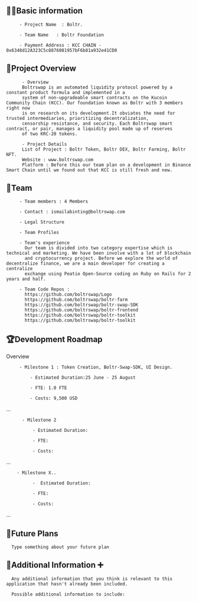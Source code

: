 ## 🧑‍💻Basic information

         - Project Name  : Boltr.

         - Team Name   : Boltr Foundation

         - Payment Address : KCC CHAIN - 0x6348d12A323C5c8876081957bF6b81a932e41CD0

## 🎯Project Overview

          - Overview
          Boltrswap is an automated liquidity protocol powered by a constant product formula and implemented in a 
          system of non-upgradeable smart contracts on the Kucoin Community Chain (KCC). Our foundation known as Boltr with 3 members right now
          is on research on its development.It obviates the need for trusted intermediaries, prioritizing decentralization,
          censorship resistance, and security. Each Boltrswap smart contract, or pair, manages a liquidity pool made up of reserves
          of two KRC-20 tokens.

          - Project Details
          List of Project : Boltr Token, Boltr DEX, Boltr Farming, Boltr NFT.
          Website : www.boltrswap.com
          Platform : Before this our team plan on a development in Binance Smart Chain until we found out that KCC is still fresh and new.
       

## 👥Team 

         - Team members : 4 Members

         - Contact : ismailabinting@boltrswap.com

         - Legal Structure

         - Team Profiles

         - Team's experience
           Our team is divided into two category expertise which is technical and marketing. We have been involve with a lot of blockchain
           and cryptocurrency project. Before we explore the world of decentralize finance, we are a main developer for creating a centralize
           exchange using Peatio Open-Source coding on Ruby on Rails for 2 years and half.

         - Team Code Repos :
           https://github.com/boltrswap/Logo
           https://github.com/boltrswap/boltr-farm
           https://github.com/boltrswap/boltr-swap-SDK
           https://github.com/boltrswap/boltr-frontend
           https://github.com/boltrswap/boltr-toolkit
           https://github.com/boltrswap/boltr-toolkit

## 🏆Development Roadmap

 Overview
 

         - Milestone 1 : Token Creation, Boltr-Swap-SDK, UI Design.

             - Estimated Duration:25 June - 25 August

             - FTE: 1.0 FTE 

             - Costs: 9,500 USD

 ...
 
          - Milestone 2

              - Estimated Duration:

              - FTE: 

              - Costs:
...

        - Milestone X..

              -  Estimated Duration:

              - FTE: 

              - Costs:

...

## 📡Future Plans
      Type something about your future plan
      

## 🙋Additional Information ➕

      Any additional information that you think is relevant to this application that hasn't already been included.

      Possible additional information to include:
